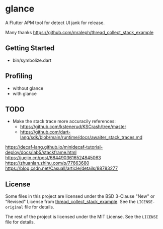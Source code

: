 # glance

A Flutter APM tool for detect UI jank for release.

Many thanks
https://github.com/mraleph/thread_collect_stack_example

## Getting Started

- bin/symbolize.dart




## Profiling
- without glance
- with glance

## TODO
- Make the stack trace more accuracily
references:
  - https://github.com/kstenerud/KSCrash/tree/master
  - https://github.com/dart-lang/sdk/blob/main/runtime/docs/awaiter_stack_traces.md




https://decaf-lang.github.io/minidecaf-tutorial-deploy/docs/lab5/stackframe.html
https://juejin.cn/post/6844903616524845063
https://zhuanlan.zhihu.com/p/77663680
https://blog.csdn.net/Casuall/article/details/88783277



## License

Some files in this project are licensed under the BSD 3-Clause "New" or "Revised" License from [thread_collect_stack_example](https://github.com/mraleph/thread_collect_stack_example). See the `LICENSE-original` file for details.

The rest of the project is licensed under the MIT License. See the `LICENSE` file for details.


